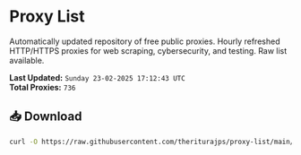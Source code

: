 # Proxy List

Automatically updated repository of free public proxies. Hourly refreshed HTTP/HTTPS proxies for web scraping, cybersecurity, and testing. Raw list available.

**Last Updated:** `Sunday 23-02-2025 17:12:43 UTC`  
**Total Proxies:** `736`

## 📥 Download
```bash
curl -O https://raw.githubusercontent.com/theriturajps/proxy-list/main/proxies.txt
